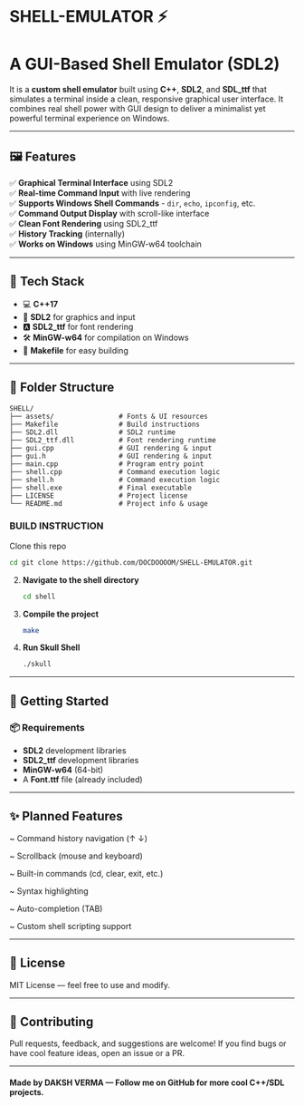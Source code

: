 # SHELL-EMULATOR ⚡
# A GUI-Based Shell Emulator (SDL2)

It is a **custom shell emulator** built using **C++**, **SDL2**, and **SDL_ttf** that simulates a terminal inside a clean, responsive graphical user interface. It combines real shell power with GUI design to deliver a minimalist yet powerful terminal experience on Windows.

---

## 🖼 Features

✅ **Graphical Terminal Interface**  using SDL2  
✅ **Real-time Command Input**  with live rendering  
✅ **Supports Windows Shell Commands**  - `dir`, `echo`, `ipconfig`, etc.  
✅ **Command Output Display**  with scroll-like interface  
✅ **Clean Font Rendering**  using SDL2_ttf  
✅ **History Tracking**  (internally)  
✅ **Works on Windows**  using MinGW-w64 toolchain

---

## 🔧 Tech Stack

- 💻 **C++17**
- 🧱 **SDL2** for graphics and input
- 🅰️ **SDL2_ttf** for font rendering
- 🛠️ **MinGW-w64** for compilation on Windows
- 🧰 **Makefile** for easy building

---


## 📂 Folder Structure

```
SHELL/
├── assets/                # Fonts & UI resources
├── Makefile               # Build instructions
├── SDL2.dll               # SDL2 runtime
├── SDL2_ttf.dll           # Font rendering runtime
├── gui.cpp                # GUI rendering & input
├── gui.h                  # GUI rendering & input
├── main.cpp               # Program entry point
├── shell.cpp              # Command execution logic
├── shell.h                # Command execution logic
├── shell.exe              # Final executable
├── LICENSE                # Project license
└── README.md              # Project info & usage

```

### BUILD INSTRUCTION

Clone this repo
```bash
cd git clone https://github.com/DOCDOOOOM/SHELL-EMULATOR.git
```
2. **Navigate to the shell directory**
   ```bash
   cd shell
   ```

3. **Compile the project**
   ```bash
   make
   ```

4. **Run Skull Shell**
   ```bash
   ./skull
   ```

---

## 🚀 Getting Started

### 📦 Requirements

- **SDL2**  development libraries
- **SDL2_ttf**  development libraries
- **MinGW-w64**  (64-bit)
- A  **Font.ttf**  file  (already included)

---


## ✨ Planned Features
 
 ~ Command history navigation (↑ ↓)

 ~ Scrollback (mouse and keyboard)

 ~ Built-in commands (cd, clear, exit, etc.)

 ~ Syntax highlighting

 ~ Auto-completion (TAB)

 ~ Custom shell scripting support

 ---

## 📜 License
MIT License — feel free to use and modify.

---

## 🤝 Contributing
Pull requests, feedback, and suggestions are welcome! If you find bugs or have cool feature ideas, open an issue or a PR.

---


#### Made by DAKSH VERMA — Follow me on GitHub for more cool C++/SDL projects.
